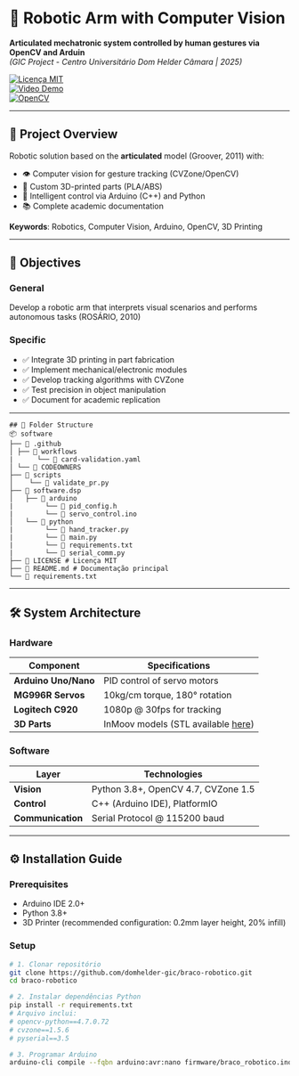 # 🤖 Robotic Arm with Computer Vision  
**Articulated mechatronic system controlled by human gestures via OpenCV and Arduin**  
*(GIC Project - Centro Universitário Dom Helder Câmara | 2025)*  

[![Licença MIT](https://img.shields.io/badge/license-MIT-green)](LICENSE)  
[![Video Demo](https://img.shields.io/badge/YouTube-Demonstração-red)](https://youtu.be/4t1daCFQ1OE)  
[![OpenCV](https://img.shields.io/badge/OpenCV-4.7.0-blue)](https://opencv.org)  

---

## 📜 Project Overview
Robotic solution based on the **articulated** model (Groover, 2011) with:
- 👁️ Computer vision for gesture tracking (CVZone/OpenCV)
- 🦾 Custom 3D-printed parts (PLA/ABS)
- 🧠 Intelligent control via Arduino (C++) and Python
- 📚 Complete academic documentation

**Keywords**: Robotics, Computer Vision, Arduino, OpenCV, 3D Printing

---

## 🎯 Objectives
### General
Develop a robotic arm that interprets visual scenarios and performs autonomous tasks (ROSÁRIO, 2010)

### Specific
- ✅ Integrate 3D printing in part fabrication
- ✅ Implement mechanical/electronic modules
- ✅ Develop tracking algorithms with CVZone
- ✅ Test precision in object manipulation
- ✅ Document for academic replication

---
```
## 📂 Folder Structure
📦 software
├── 📂 .github
│ ├── 📂 workflows
|      └── 📄 card-validation.yaml
│ └── 📂 CODEOWNERS
├── 📂 scripts
│    └── 📄 validate_pr.py
├── 📂 software.dsp
│   ├── 📂 arduino
|        └── 📄 pid_config.h
|        └── 📄 servo_control.ino
│   └── 📂 python
|        └── 📄 hand_tracker.py
|        └── 📄 main.py
|        └── 📄 requirements.txt
|        └── 📄 serial_comm.py
├── 📄 LICENSE # Licença MIT
├── 📄 README.md # Documentação principal
└── 📄 requirements.txt
```
---

## 🛠️ System Architecture
### Hardware
| Component                | Specifications                          |  
|--------------------------|----------------------------------------|  
| **Arduino Uno/Nano**     | PID control of servo motors          |  
| **MG996R Servos**  | 10kg/cm torque, 180° rotation          |  
| **Logitech C920**        | 1080p @ 30fps for tracking       |  
| **3D Parts**            | InMoov models (STL available [here](#-apêndice)) |  

### Software
| Layer          | 	Technologies                          |
|-----------------|--------------------------------------|
| **Vision**       | Python 3.8+, OpenCV 4.7, CVZone 1.5 |
| **Control**    | C++ (Arduino IDE), PlatformIO       |
| **Communication** | Serial Protocol @ 115200 baud      |

---

## ⚙️ Installation Guide
### Prerequisites
- Arduino IDE 2.0+
- Python 3.8+
- 3D Printer (recommended configuration: 0.2mm layer height, 20% infill)

### Setup
```bash
# 1. Clonar repositório
git clone https://github.com/domhelder-gic/braco-robotico.git
cd braco-robotico

# 2. Instalar dependências Python
pip install -r requirements.txt
# Arquivo inclui:
# opencv-python==4.7.0.72
# cvzone==1.5.6
# pyserial==3.5

# 3. Programar Arduino
arduino-cli compile --fqbn arduino:avr:nano firmware/braco_robotico.ino
